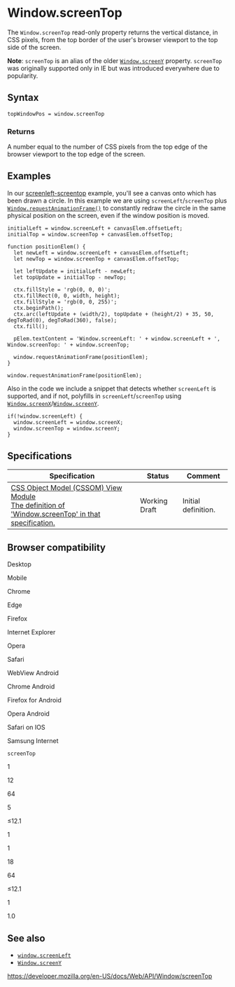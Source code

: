 Window.screenTop
================

The `Window.screenTop` read-only property returns the vertical distance, in CSS pixels, from the top border of the user's browser viewport to the top side of the screen.

**Note**: `screenTop` is an alias of the older [`Window.screenY`](screeny) property. `screenTop` was originally supported only in IE but was introduced everywhere due to popularity.

Syntax
------

    topWindowPos = window.screenTop

### Returns

A number equal to the number of CSS pixels from the top edge of the browser viewport to the top edge of the screen.

Examples
--------

In our [screenleft-screentop](https://mdn.github.io/dom-examples/screenleft-screentop/) example, you'll see a canvas onto which has been drawn a circle. In this example we are using `screenLeft`/`screenTop` plus [`Window.requestAnimationFrame()`](../window/requestanimationframe) to constantly redraw the circle in the same physical position on the screen, even if the window position is moved.

    initialLeft = window.screenLeft + canvasElem.offsetLeft;
    initialTop = window.screenTop + canvasElem.offsetTop;

    function positionElem() {
      let newLeft = window.screenLeft + canvasElem.offsetLeft;
      let newTop = window.screenTop + canvasElem.offsetTop;

      let leftUpdate = initialLeft - newLeft;
      let topUpdate = initialTop - newTop;

      ctx.fillStyle = 'rgb(0, 0, 0)';
      ctx.fillRect(0, 0, width, height);
      ctx.fillStyle = 'rgb(0, 0, 255)';
      ctx.beginPath();
      ctx.arc(leftUpdate + (width/2), topUpdate + (height/2) + 35, 50, degToRad(0), degToRad(360), false);
      ctx.fill();

      pElem.textContent = 'Window.screenLeft: ' + window.screenLeft + ', Window.screenTop: ' + window.screenTop;

      window.requestAnimationFrame(positionElem);
    }

    window.requestAnimationFrame(positionElem);

Also in the code we include a snippet that detects whether `screenLeft` is supported, and if not, polyfills in `screenLeft`/`screenTop` using [`Window.screenX`](screenx)/[`Window.screenY`](screeny).

    if(!window.screenLeft) {
      window.screenLeft = window.screenX;
      window.screenTop = window.screenY;
    }

Specifications
--------------

<table><thead><tr class="header"><th>Specification</th><th>Status</th><th>Comment</th></tr></thead><tbody><tr class="odd"><td><a href="https://drafts.csswg.org/cssom-view/#dom-window-screeny">CSS Object Model (CSSOM) View Module<br />
<span class="small">The definition of 'Window.screenTop' in that specification.</span></a></td><td><span class="spec-wd">Working Draft</span></td><td>Initial definition.</td></tr></tbody></table>

Browser compatibility
---------------------

Desktop

Mobile

Chrome

Edge

Firefox

Internet Explorer

Opera

Safari

WebView Android

Chrome Android

Firefox for Android

Opera Android

Safari on IOS

Samsung Internet

`screenTop`

1

12

64

5

≤12.1

1

1

18

64

≤12.1

1

1.0

See also
--------

-   [`window.screenLeft`](screenleft)
-   [`Window.screenY`](screeny)

<a href="https://developer.mozilla.org/en-US/docs/Web/API/Window/screenTop" class="_attribution-link">https://developer.mozilla.org/en-US/docs/Web/API/Window/screenTop</a>
